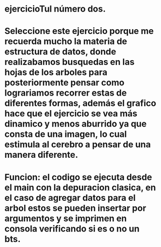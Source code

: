 # ejercicioTul número dos.

# Seleccione este ejercicio porque me recuerda mucho la materia de estructura de datos, donde realizabamos busquedas en las hojas de los arboles para posteriormente pensar como lograriamos recorrer estas de diferentes formas, además el grafico hace que el ejercicio se vea más dinamico y menos aburrido ya que consta de una imagen, lo cual estimula al cerebro a pensar de una manera diferente.

# Funcion: el codigo se ejecuta desde el main con la depuracion clasica, en el caso de agregar datos para el arbol estos se pueden insertar por argumentos y se imprimen en consola verificando si es o no un bts.
